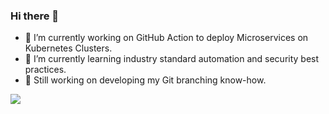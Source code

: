### Hi there 👋

- 🔭 I’m currently working on GitHub Action to deploy Microservices on Kubernetes Clusters.
- 🌱 I’m currently learning industry standard automation and security best practices. 
- 💬 Still working on developing my Git branching know-how.


![](https://snipboard.io/y0gv3a.jpg)

<!--
**Warns/warns** is a ✨ _special_ ✨ repository because its `README.md` (this file) appears on your GitHub profile.

Here are some ideas to get you started:

- 👯 I’m looking to collaborate on ...
- 🤔 I’m looking for help with ...
- 💬 Ask me about ...
- 📫 How to reach me: ...
- 😄 Pronouns: ...
- ⚡ Fun fact: ...
-->
